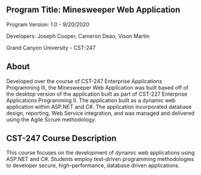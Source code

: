 Program Title: Minesweeper Web Application
------------------------------------------
Program Version: 1.0 - 9/20/2020 

Developers: Joseph Cooper, Cameron Deao, Vison Martin

Grand Canyon University - CST-247

About
------------------------------------------
Developed over the course of CST-247 Enterprise Applications Programming III, the Minesweeper Web Application was built based off of the desktop version of the application built as part of CST-227 Enterprise Applications Programming II. The application built as a dynamic web application within ASP.NET and C#. The application incorporated database design, reporting, Web Service integration, and was managed and delivered using the Agile Scrum methodology.

CST-247 Course Description
------------------------------------------
This course focuses on the development of dynamic web applications using ASP.NET and C#. Students employ test-driven programming methodologies to developer secure, high-performance, database driven applications.
